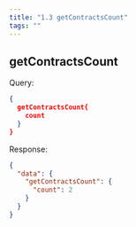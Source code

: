 ```yaml
---
title: "1.3 getContractsCount"
tags: ""
---
```

## getContractsCount

Query:

```json
{
  getContractsCount{
    count
  }
}
```

Response:

```json
{
  "data": {
    "getContractsCount": {
      "count": 2
    }
  }
}
```
